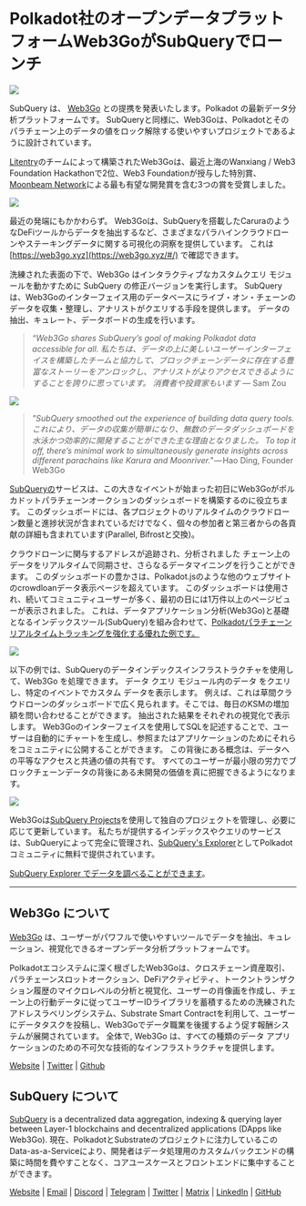 # Polkadot社のオープンデータプラットフォームWeb3GoがSubQueryでローンチ

![](https://cdn-images-1.medium.com/max/800/1*LVZ_xKnn_K5DlTSxqTr-2BA.png)

SubQuery は、 [Web3Go](https://www.web3go.xyz/) との提携を発表いたします。Polkadot の最新データ分析プラットフォームです。 SubQueryと同様に、Web3Goは、Polkadotとそのパラチェーン上のデータの値をロック解除する使いやすいプロジェクトであるように設計されています。

[Litentry](https://www.litentry.com/)のチームによって構築されたWeb3Goは、最近上海のWanxiang / Web3 Foundation Hackathonで2位、Web3 Foundationが授与した特別賞、[Moonbeam Network](https://moonbeam.network/)による最も有望な開発賞を含む3つの賞を受賞しました。

![](https://cdn-images-1.medium.com/max/800/1*QOng9s-Mc62WBElrj6KBmg.gif)

最近の発端にもかかわらず。 Web3Goは、SubQueryを搭載したCaruraのようなDeFiツールからデータを抽出するなど、さまざまなパラハインクラウドローンやステーキングデータに関する可視化の洞察を提供しています。 これは [https://web3go.xyz](https://web3go.xyz/#/) で確認できます。

洗練された表面の下で、Web3Go はインタラクティブなカスタムクエリ モジュールを動かすために SubQuery の修正バージョンを実行します。 SubQueryは、Web3Goのインターフェイス用のデータベースにライブ・オン・チェーンのデータを収集・整理し、アナリストがクエリする手段を提供します。 データの抽出、キュレート、データボードの生成を行います。

> _“Web3Go shares SubQuery’s goal of making Polkadot data accessible for all. 私たちは、データの上に美しいユーザーインターフェイスを構築したチームと協力して、ブロックチェーンデータに存在する豊富なストーリーをアンロックし、アナリストがよりアクセスできるようにすることを誇りに思っています。 消費者や投資家もいます_ — Sam Zou

![](https://cdn-images-1.medium.com/max/800/1*v2Ip-qCB6hkiNiEPY32hrw.png)

> *"SubQuery smoothed out the experience of building data query tools. これにより、データの収集が簡単になり、無数のデータダッシュボードを水泳かつ効率的に開発することができた主な理由となりました。 To top it off, there’s minimal work to simultaneously generate insights across different parachains like Karura and Moonriver."* — Hao Ding, Founder Web3Go

[SubQueryの](https://subquery.network/)サービスは、この大きなイベントが始まった初日にWeb3Goがポルカドットパラチェーンオークションのダッシュボードを構築するのに役立ちます。 このダッシュボードには、各プロジェクトのリアルタイムのクラウドローン数量と進捗状況が含まれているだけでなく、個々の参加者と第三者からの各貢献の詳細も含まれています(Parallel, Bifrostと交換)。

クラウドローンに関与するアドレスが追跡され、分析されました チェーン上のデータをリアルタイムで同期させ、さらなるデータマイニングを行うことができます。 このダッシュボードの豊かさは、Polkadot.jsのような他のウェブサイトのcrowdloanデータ表示ページを超えています。 このダッシュボードは使用され、続いてコミュニティユーザーが多く、最初の日には1万件以上のページビューが表示されました。 これは、データアプリケーション分析(Web3Go)と基礎となるインデックスツール(SubQuery)を組み合わせて、[Polkadotパラチェーンリアルタイムトラッキングを強化する優れた例です。](https://web3go.xyz/#/ParaChainProfiler4Polkadot?chainType=Polkadot)

![](https://cdn-images-1.medium.com/max/800/1*XM2TalsUm1Z93lV5zFMf9w.png)

以下の例では、SubQueryのデータインデックスインフラストラクチャを使用して、Web3Go を処理できます。 データ クエリ モジュール内のデータ をクエリし、特定のイベントでカスタム データを表示します。 例えば、これは草間クラウドローンのダッシュボードで広く見られます。そこでは、毎日のKSMの増加額を問い合わせることができます。 抽出された結果をそれぞれの視覚化で表示します。 Web3Goのインターフェイスを使用してSQLを記述することで、ユーザーは自動的にチャートを生成し、参照またはアプリケーションのためにそれらをコミュニティに公開することができます。 この背後にある概念は、データへの平等なアクセスと共通の値の共有です。 すべてのユーザーが最小限の労力でブロックチェーンデータの背後にある未開発の価値を真に把握できるようになります。

![](https://cdn-images-1.medium.com/max/800/1*Z2g_zEFqOJ3T_2BDDDZT4A.png)

Web3Goは[SubQuery Projects](https://project.subquery.network/)を使用して独自のプロジェクトを管理し、必要に応じて更新しています。 私たちが提供するインデックスやクエリのサービスは、SubQueryによって完全に管理され、[SubQuery's Explorer](https://explorer.subquery.network/)としてPolkadotコミュニティに無料で提供されています。

[SubQuery Explorer でデータを調べることができます](https://explorer.subquery.network/subquery/bianyunjian/polkadot-crowdloans)。

---

## Web3Go について

[Web3Go](https://www.web3go.xyz/) は、ユーザーがパワフルで使いやすいツールでデータを抽出、キュレーション、視覚化できるオープンデータ分析プラットフォームです。

Polkadotエコシステムに深く根ざしたWeb3Goは、クロスチェーン資産取引、パラチェーンスロットオークション、DeFiアクティビティ、トークントランザクション履歴のマイクロレベルの分析と視覚化、ユーザーの肖像画を作成し、チェーン上の行動データに従ってユーザーIDライブラリを蓄積するための洗練されたアドレスラベリングシステム、Substrate Smart Contractを利用して、ユーザーにデータタスクを投稿し、Web3Goでデータ職業を後援するよう促す報酬システムが展開されています。 全体で, Web3Go は、すべての種類のデータ アプリケーションのための不可欠な技術的なインフラストラクチャを提供します。

[Website](https://web3go.xyz/#/) | [Twitter](http://twitter.com/web3go) | [Github](https://github.com/web3go-xyz)

## SubQuery について

[SubQuery](https://subquery.network/) is a decentralized data aggregation, indexing & querying layer between Layer-1 blockchains and decentralized applications (DApps like Web3Go). 現在、PolkadotとSubstrateのプロジェクトに注力しているこのData-as-a-Serviceにより、開発者はデータ処理用のカスタムバックエンドの構築に時間を費やすことなく、コアユースケースとフロントエンドに集中することができます。

[Website](https://subquery.network/) | [Email](mailto:hello@subquery.network) | [Discord](https://discord.com/invite/78zg8aBSMG) | [Telegram](https://t.me/subquerynetwork) | [Twitter](https://twitter.com/subquerynetwork) | [Matrix](https://matrix.to/#/#subquery:matrix.org) | [LinkedIn](https://www.linkedin.com/company/subquery) | [GitHub](https://github.com/subquery)
